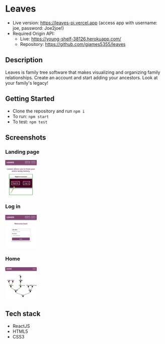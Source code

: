 # Leaves
- Live version: https://leaves-pi.vercel.app (access app with username: joe, password: Joe2joe!)
- Required Origin API:
  - Live: https://young-shelf-38126.herokuapp.com/
  - Repository: https://github.com/gjames5355/leaves

## Description
Leaves is family tree software that makes visualizing and organizing family relationships. Create an account and start adding your ancestors. Look at your family's legacy!

## Getting Started
- Clone the repository and run `npm i`
- To run: `npm start`
- To test: `npm test`

## Screenshots
### Landing page
<img src="images/landing.png" width="100">

### Log in
<img src="images/login.png" width="100">

### Home
<img src="images/home.png" width="100">


## Tech stack
- ReactJS
- HTML5
- CSS3